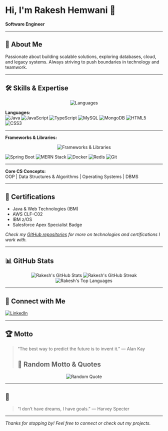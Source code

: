 # Hi, I'm Rakesh Hemwani 👋

**Software Engineer**

---

## 🚀 About Me

Passionate about building scalable solutions, exploring databases, cloud, and legacy systems. Always striving to push boundaries in technology and teamwork.

---



## 🛠️ Skills & Expertise

<p align="center">
  <img src="https://skillicons.dev/icons?i=java,javascript,typescript,mysql,mongodb,html,css" alt="Languages" />
</p>

**Languages:**  
![Java](https://img.shields.io/badge/-Java-007396?style=for-the-badge&logo=java&logoColor=white)
![JavaScript](https://img.shields.io/badge/-JavaScript-F7DF1E?style=for-the-badge&logo=javascript&logoColor=black)
![TypeScript](https://img.shields.io/badge/-TypeScript-3178C6?style=for-the-badge&logo=typescript&logoColor=white)
![MySQL](https://img.shields.io/badge/-MySQL-4479A1?style=for-the-badge&logo=mysql&logoColor=white)
![MongoDB](https://img.shields.io/badge/-MongoDB-4DB33D?style=for-the-badge&logo=mongodb&logoColor=white)
![HTML5](https://img.shields.io/badge/-HTML5-E34F26?style=for-the-badge&logo=html5&logoColor=white)
![CSS3](https://img.shields.io/badge/-CSS3-1572B6?style=for-the-badge&logo=css3&logoColor=white)
<!-- COBOL and Apex omitted due to lack of good icons -->

---

**Frameworks & Libraries:**  
<p align="center">
  <img src="https://skillicons.dev/icons?i=spring,react,nodejs,docker,redis,git" alt="Frameworks & Libraries" />
</p>

![Spring Boot](https://img.shields.io/badge/-Spring_Boot-6DB33F?style=for-the-badge&logo=springboot&logoColor=white)
![MERN Stack](https://img.shields.io/badge/-MERN-3C873A?style=for-the-badge&logo=react&logoColor=white)
![Docker](https://img.shields.io/badge/-Docker-2496ED?style=for-the-badge&logo=docker&logoColor=white)
![Redis](https://img.shields.io/badge/-Redis-DC382D?style=for-the-badge&logo=redis&logoColor=white)
![Git](https://img.shields.io/badge/-Git-F05032?style=for-the-badge&logo=git&logoColor=white)
<!-- IMS DB, Salesforce omitted due to lack of good icons -->

---

**Core CS Concepts:**  
OOP | Data Structures & Algorithms | Operating Systems | DBMS

---

## 📜 Certifications

- Java & Web Technologies (IBM)
- AWS CLF-C02
- IBM z/OS
- Salesforce Apex Specialist Badge

*Check my [GitHub repositories](https://github.com/rakesh-hemwani?tab=repositories) for more on technologies and certifications I work with.*

---

## 📊 GitHub Stats

<p align="center">
  <img src="https://github-readme-stats.vercel.app/api?username=rakesh-hemwani&show_icons=true&theme=radical&hide_border=true&count_private=true" alt="Rakesh's GitHub Stats" />
  <img src="https://github-readme-streak-stats.herokuapp.com?user=rakesh-hemwani&theme=radical&hide_border=true" alt="Rakesh's GitHub Streak" />
  <img src="https://github-readme-stats.vercel.app/api/top-langs/?username=rakesh-hemwani&layout=compact&theme=radical&hide_border=true" alt="Rakesh's Top Languages" />
</p>

---

## 💬 Connect with Me

[![LinkedIn](https://img.shields.io/badge/-LinkedIn-blue?style=for-the-badge&logo=linkedin)](https://www.linkedin.com/in/rakeshhemwani/)

---

## 🏆 Motto

> “The best way to predict the future is to invent it.” — Alan Kay
> ## 🌟 Random Motto & Quotes

<p align="center">
  <img src="https://quotes-github-readme.vercel.app/api?type=horizontal&theme=radical" alt="Random Quote" />
</p>


---

## 🎲

> “I don’t have dreams, I have goals.” — Harvey Specter

---

_Thanks for stopping by! Feel free to connect or check out my projects._
